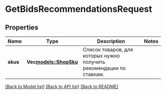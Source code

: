 # GetBidsRecommendationsRequest

## Properties
Name | Type | Description | Notes
------------ | ------------- | ------------- | -------------
**skus** | **Vec<models::ShopSku>** | Список товаров, для которых нужно получить рекомендации по ставкам.  | 

[[Back to Model list]](../README.md#documentation-for-models) [[Back to API list]](../README.md#documentation-for-api-endpoints) [[Back to README]](../README.md)



